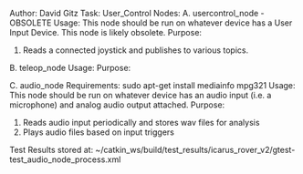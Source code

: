 Author: David Gitz
Task: User_Control
Nodes:
A. usercontrol_node - OBSOLETE
Usage: This node should be run on whatever device has a User Input Device.  This node is likely obsolete.
Purpose:
1. Reads a connected joystick and publishes to various topics.

B. teleop_node
Usage:
Purpose:

C. audio_node
Requirements:
	sudo apt-get install mediainfo mpg321
Usage: This node should be run on whatever device has an audio input (i.e. a microphone) and analog audio output attached.
Purpose:
1. Reads audio input periodically and stores wav files for analysis
2. Plays audio files based on input triggers

Test Results stored at:  ~/catkin_ws/build/test_results/icarus_rover_v2/gtest-test_audio_node_process.xml

